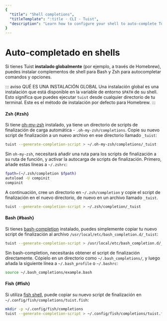 ```yaml
---
{
  "title": "Shell completions",
  "titleTemplate": ":title · CLI · Tuist",
  "description": "Learn how to configure your shell to auto-complete Tuist commands."
}
---
```

# Auto-completado en shells

Si tienes Tuist **instalado globalmente** (por ejemplo, a través de Homebrew),
puedes instalar complementos de shell para Bash y Zsh para autocompletar
comandos y opciones.

::: aviso QUÉ ES UNA INSTALACIÓN GLOBAL Una instalación global es una
instalación que está disponible en la variable de entorno `$PATH` de su shell.
Esto significa que puedes ejecutar `tuist` desde cualquier directorio de tu
terminal. Este es el método de instalación por defecto para Homebrew. :::

#### Zsh {#zsh}

Si tiene [oh-my-zsh](https://ohmyz.sh/) instalado, ya tiene un directorio de
scripts de finalización de carga automática - `.oh-my-zsh/completions`. Copie su
nuevo script de finalización a un nuevo archivo en ese directorio llamado
`_tuist`:

```bash
tuist --generate-completion-script > ~/.oh-my-zsh/completions/_tuist
```

Sin `oh-my-zsh`, necesitará añadir una ruta para los scripts de finalización a
su ruta de función, y activar la autocarga de scripts de finalización. Primero,
añade estas líneas a `~/.zshrc`:

```bash
fpath=(~/.zsh/completion $fpath)
autoload -U compinit
compinit
```

A continuación, cree un directorio en `~/.zsh/completion` y copie el script de
finalización en el nuevo directorio, de nuevo en un archivo llamado `_tuist`.

```bash
tuist --generate-completion-script > ~/.zsh/completion/_tuist
```

#### Bash {#bash}

Si tienes [bash-completion](https://github.com/scop/bash-completion) instalado,
puedes simplemente copiar tu nuevo script de finalización al archivo
`/usr/local/etc/bash_completion.d/_tuist`:

```bash
tuist --generate-completion-script > /usr/local/etc/bash_completion.d/_tuist
```

Sin bash-completion, necesitarás obtener el script de finalización directamente.
Cópielo en un directorio como `~/.bash_completions/`, y luego añada la siguiente
línea a `~/.bash_profile` o `~/.bashrc`:

```bash
source ~/.bash_completions/example.bash
```

#### Fish {#fish}

Si utiliza [fish shell](https://fishshell.com), puede copiar su nuevo script de
finalización en `~/.config/fish/completions/tuist.fish`:

```bash
mkdir -p ~/.config/fish/completions
tuist --generate-completion-script > ~/.config/fish/completions/tuist.fish
```
